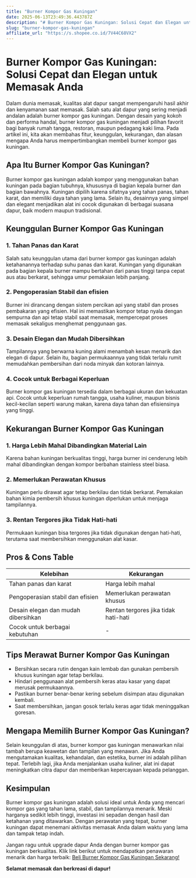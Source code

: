 ```yaml
---
title: "Burner Kompor Gas Kuningan"
date: 2025-06-13T23:49:36.443787Z
description: "# Burner Kompor Gas Kuningan: Solusi Cepat dan Elegan untuk Memasak Anda..."
slug: "burner-kompor-gas-kuningan"
affiliate_url: "https://s.shopee.co.id/7V44C68VX2"
---
```

# Burner Kompor Gas Kuningan: Solusi Cepat dan Elegan untuk Memasak Anda

Dalam dunia memasak, kualitas alat dapur sangat mempengaruhi hasil akhir dan kenyamanan saat memasak. Salah satu alat dapur yang sering menjadi andalan adalah burner kompor gas kuningan. Dengan desain yang kokoh dan performa handal, burner kompor gas kuningan menjadi pilihan favorit bagi banyak rumah tangga, restoran, maupun pedagang kaki lima. Pada artikel ini, kita akan membahas fitur, keunggulan, kekurangan, dan alasan mengapa Anda harus mempertimbangkan membeli burner kompor gas kuningan.

## Apa Itu Burner Kompor Gas Kuningan?

Burner kompor gas kuningan adalah kompor yang menggunakan bahan kuningan pada bagian tubuhnya, khususnya di bagian kepala burner dan bagian bawahnya. Kuningan dipilih karena sifatnya yang tahan panas, tahan karat, dan memiliki daya tahan yang lama. Selain itu, desainnya yang simpel dan elegant menjadikan alat ini cocok digunakan di berbagai suasana dapur, baik modern maupun tradisional.

## Keunggulan Burner Kompor Gas Kuningan

### 1. Tahan Panas dan Karat

Salah satu keunggulan utama dari burner kompor gas kuningan adalah ketahanannya terhadap suhu panas dan karat. Kuningan yang digunakan pada bagian kepala burner mampu bertahan dari panas tinggi tanpa cepat aus atau berkarat, sehingga umur pemakaian lebih panjang.

### 2. Pengoperasian Stabil dan efisien

Burner ini dirancang dengan sistem percikan api yang stabil dan proses pembakaran yang efisien. Hal ini memastikan kompor tetap nyala dengan sempurna dan api tetap stabil saat memasak, mempercepat proses memasak sekaligus menghemat penggunaan gas.

### 3. Desain Elegan dan Mudah Dibersihkan

Tampilannya yang berwarna kuning alami menambah kesan menarik dan elegan di dapur. Selain itu, bagian permukaannya yang tidak terlalu rumit memudahkan pembersihan dari noda minyak dan kotoran lainnya.

### 4. Cocok untuk Berbagai Keperluan

Burner kompor gas kuningan tersedia dalam berbagai ukuran dan kekuatan api. Cocok untuk keperluan rumah tangga, usaha kuliner, maupun bisnis kecil-kecilan seperti warung makan, karena daya tahan dan efisiensinya yang tinggi.

## Kekurangan Burner Kompor Gas Kuningan

### 1. Harga Lebih Mahal Dibandingkan Material Lain

Karena bahan kuningan berkualitas tinggi, harga burner ini cenderung lebih mahal dibandingkan dengan kompor berbahan stainless steel biasa.

### 2. Memerlukan Perawatan Khusus

Kuningan perlu dirawat agar tetap berkilau dan tidak berkarat. Pemakaian bahan kimia pembersih khusus kuningan diperlukan untuk menjaga tampilannya.

### 3. Rentan Tergores jika Tidak Hati-hati

Permukaan kuningan bisa tergores jika tidak digunakan dengan hati-hati, terutama saat membersihkan menggunakan alat kasar.

## Pros & Cons Table

| Kelebihan                                    | Kekurangan                                              |
|----------------------------------------------|---------------------------------------------------------|
| Tahan panas dan karat                       | Harga lebih mahal                                    |
| Pengoperasian stabil dan efisien           | Memerlukan perawatan khusus                          |
| Desain elegan dan mudah dibersihkan       | Rentan tergores jika tidak hati-hati                 |
| Cocok untuk berbagai kebutuhan               | -                                                     |

## Tips Merawat Burner Kompor Gas Kuningan

- Bersihkan secara rutin dengan kain lembab dan gunakan pembersih khusus kuningan agar tetap berkilau.
- Hindari penggunaan alat pembersih keras atau kasar yang dapat merusak permukaannya.
- Pastikan burner benar-benar kering sebelum disimpan atau digunakan kembali.
- Saat membersihkan, jangan gosok terlalu keras agar tidak meninggalkan goresan.

## Mengapa Memilih Burner Kompor Gas Kuningan?

Selain keunggulan di atas, burner kompor gas kuningan menawarkan nilai tambah berupa keawetan dan tampilan yang menawan. Jika Anda mengutamakan kualitas, kehandalan, dan estetika, burner ini adalah pilihan tepat. Terlebih lagi, jika Anda menjalankan usaha kuliner, alat ini dapat meningkatkan citra dapur dan memberikan kepercayaan kepada pelanggan.

## Kesimpulan

Burner kompor gas kuningan adalah solusi ideal untuk Anda yang mencari kompor gas yang tahan lama, stabil, dan tampilannya menarik. Meski harganya sedikit lebih tinggi, investasi ini sepadan dengan hasil dan ketahanan yang ditawarkan. Dengan perawatan yang tepat, burner kuningan dapat menemani aktivitas memasak Anda dalam waktu yang lama dan tampak tetap indah.

Jangan ragu untuk upgrade dapur Anda dengan burner kompor gas kuningan berkualitas. Klik link berikut untuk mendapatkan penawaran menarik dan harga terbaik: [Beli Burner Kompor Gas Kuningan Sekarang!](https://s.shopee.co.id/7V44C68VX2)

**Selamat memasak dan berkreasi di dapur!**